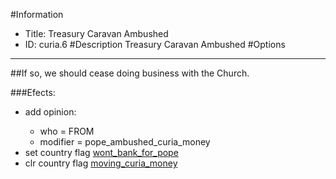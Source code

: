 #Information
 - Title: Treasury Caravan Ambushed
 - ID: curia.6
#Description
Treasury Caravan Ambushed
#Options

___
##If so, we should cease doing business with the Church.

###Efects:<ul><li>add opinion:</li><ul><li>who = FROM</li><li>modifier = pope_ambushed_curia_money</li></ul><li>set country flag [wont_bank_for_pope](../flags/wont_bank_for_pope.md)</li><li>clr country flag [moving_curia_money](../flags/moving_curia_money.md)</li></ul>
